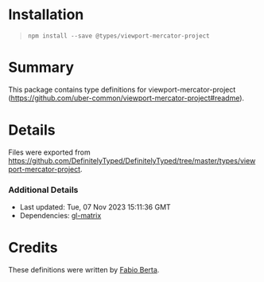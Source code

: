 # Installation
> `npm install --save @types/viewport-mercator-project`

# Summary
This package contains type definitions for viewport-mercator-project (https://github.com/uber-common/viewport-mercator-project#readme).

# Details
Files were exported from https://github.com/DefinitelyTyped/DefinitelyTyped/tree/master/types/viewport-mercator-project.

### Additional Details
 * Last updated: Tue, 07 Nov 2023 15:11:36 GMT
 * Dependencies: [gl-matrix](https://npmjs.com/package/gl-matrix)

# Credits
These definitions were written by [Fabio Berta](https://github.com/fnberta).
